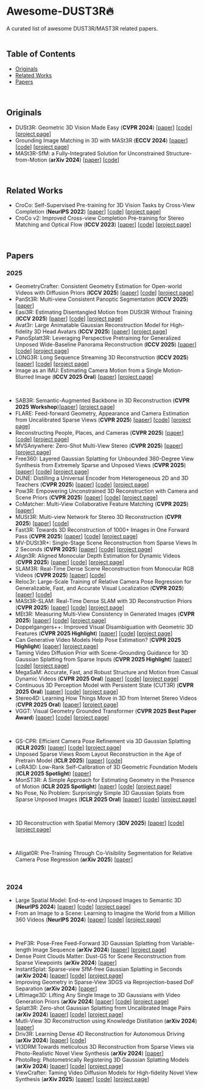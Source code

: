 # Awesome-DUST3R🔥

A curated list of awesome DUST3R/MAST3R related papers.
<br>
<br>

## Table of Contents

- [Originals](#originals)
- [Related Works](#related-works)
- [Papers](#papers)
<br>

## Originals

- DUSt3R: Geometric 3D Vision Made Easy (**CVPR 2024**) [[paper](https://openaccess.thecvf.com/content/CVPR2024/papers/Wang_DUSt3R_Geometric_3D_Vision_Made_Easy_CVPR_2024_paper.pdf)] [[code](https://github.com/naver/dust3r)] [[project page](https://europe.naverlabs.com/research/publications/dust3r-geometric-3d-vision-made-easy/)]
- Grounding Image Matching in 3D with MASt3R (**ECCV 2024**) [[paper](https://arxiv.org/abs/2406.09756)] [[code](https://github.com/naver/mast3r)] [[project page](https://europe.naverlabs.com/blog/mast3r-matching-and-stereo-3d-reconstruction/)]
- MASt3R-SfM: a Fully-Integrated Solution for Unconstrained Structure-from-Motion (**arXiv 2024**) [[paper](https://arxiv.org/abs/2409.19152)] [[code](https://github.com/naver/mast3r)]
<br>

## Related Works

- CroCo: Self-Supervised Pre-training for 3D Vision Tasks by Cross-View Completion (**NeurIPS 2022**) [[paper](https://openreview.net/pdf?id=wZEfHUM5ri)] [[code](https://github.com/naver/croco)] [[project page](https://europe.naverlabs.com/research/publications/croco-self-supervised-pretraining-for-3d-vision-tasks-by-cross-view-completion/)]
- CroCo v2: Improved Cross-view Completion Pre-training for Stereo Matching and Optical Flow (**ICCV 2023**) [[paper](https://openaccess.thecvf.com/content/ICCV2023/papers/Weinzaepfel_CroCo_v2_Improved_Cross-view_Completion_Pre-training_for_Stereo_Matching_and_ICCV_2023_paper.pdf)] [[code](https://github.com/naver/croco)] [[project page](https://europe.naverlabs.com/research/publications/croco-self-supervised-pretraining-for-3d-vision-tasks-by-cross-view-completion/)]
<br>

## Papers
### 2025
- GeometryCrafter: Consistent Geometry Estimation for Open-world Videos with Diffusion Priors (**ICCV 2025**) [[paper](https://arxiv.org/abs/2504.01016)] [[code](https://github.com/TencentARC/GeometryCrafter)] [[project page](https://geometrycrafter.github.io/)]
- PanSt3R: Multi-view Consistent Panoptic Segmentation (**ICCV 2025**) [[paper](https://arxiv.org/abs/2506.21348)]
- Easi3R: Estimating Disentangled Motion from DUSt3R Without Training (**ICCV 2025**) [[paper](https://arxiv.org/abs/2503.24391)] [[code](https://github.com/Inception3D/Easi3R)] [[project page](https://easi3r.github.io/)]
- Avat3r: Large Animatable Gaussian Reconstruction Model for High-fidelity 3D Head Avatars (**ICCV 2025**)
 [[paper](https://arxiv.org/abs/2502.20220)] [[project page](https://tobias-kirschstein.github.io/avat3r/)]
- PanoSplatt3R: Leveraging Perspective Pretraining for Generalized Unposed Wide-Baseline Panorama Reconstruction (**ICCV 2025**) [[paper](https://arxiv.org/abs/2507.21960)] [[code](https://github.com/zhichu99/PanoSplatt3R)] [[project page](https://npucvr.github.io/PanoSplatt3R/)]
- LONG3R: Long Sequence Streaming 3D Reconstruction (**ICCV 2025**) [[paper](https://www.arxiv.org/abs/2507.18255)] [[code](https://github.com/zgchen33/LONG3R/)] [[project page](https://zgchen33.github.io/LONG3R/)]
- Image as an IMU: Estimating Camera Motion from a Single Motion-Blurred Image (**ICCV 2025 Oral**) [[paper](https://arxiv.org/abs/2503.17358)] [[project page](https://jerredchen.github.io/image-as-imu/)]
<br>


- SAB3R: Semantic-Augmented Backbone in 3D Reconstruction (**CVPR 2025 Workshop**)[[paper](https://tianx-ia.github.io/Semantic_Augmented_3D_Foundation_Models.pdf)] [[project page](https://uva-computer-vision-lab.github.io/sab3r/)]
- FLARE: Feed-forward Geometry, Appearance and Camera Estimation from Uncalibrated Sparse Views (**CVPR 2025**) [[paper](https://arxiv.org/abs/2502.12138)] [[code](https://github.com/ant-research/FLARE?tab=readme-ov-file)] [[project page](https://zhanghe3z.github.io/FLARE/)]
- Reconstructing People, Places, and Cameras (**CVPR 2025**) [[paper](https://arxiv.org/abs/2412.17806)] [[code](https://github.com/hongsukchoi/HSfM_RELEASE)] [[project page](https://muelea.github.io/hsfm/)] 
- MVSAnywhere: Zero-Shot Multi-View Stereo (**CVPR 2025**) [[paper](https://arxiv.org/pdf/2503.22430)] [[project page](https://nianticlabs.github.io/mvsanywhere/)]
- Free360: Layered Gaussian Splatting for Unbounded 360-Degree View Synthesis from Extremely Sparse and Unposed Views (**CVPR 2025**) [[paper](https://arxiv.org/abs/2503.24382)] [[code](https://github.com/chobao/Free360)] [[project page](https://zju3dv.github.io/free360/)]
- DUNE: Distilling a Universal Encoder from Heterogeneous 2D and 3D Teachers (**CVPR 2025**) [[paper](https://arxiv.org/abs/2503.14405)] [[code](https://github.com/naver/dune)] [[project page](https://europe.naverlabs.com/research/publications/dune/)]
- Pow3R: Empowering Unconstrained 3D Reconstruction with Camera and Scene Priors (**CVPR 2025**) [[paper](https://arxiv.org/abs/2503.17316)] [[code](https://github.com/naver/pow3r)] [[project page](https://europe.naverlabs.com/research/publications/pow3r-empowering-unconstrained-3d-reconstruction-with-camera-and-scene-priors/)]
- CoMatcher: Multi-View Collaborative Feature Matching (**CVPR 2025**) [[paper](https://arxiv.org/abs/2504.01872)]
- MUSt3R: Multi-view Network for Stereo 3D Reconstruction (**CVPR 2025**) [[paper](https://arxiv.org/abs/2503.01661)] [[code](https://github.com/naver/must3r)]
- Fast3R: Towards 3D Reconstruction of 1000+ Images in One Forward Pass (**CVPR 2025**) [[paper](https://arxiv.org/abs/2501.13928)] [[code](https://github.com/facebookresearch/fast3r)] [[project page](https://fast3r-3d.github.io/)]
- MV-DUSt3R+: Single-Stage Scene Reconstruction from Sparse Views In 2 Seconds (**CVPR 2025**) [[paper](https://arxiv.org/abs/2412.06974)] [[code](https://github.com/facebookresearch/mvdust3r)] [[project page](https://mv-dust3rp.github.io/)]
- Align3R: Aligned Monocular Depth Estimation for Dynamic Videos (**CVPR 2025**) [[paper](https://arxiv.org/abs/2412.03079)] [[code](https://github.com/jiah-cloud/Align3R)] [[project page](https://igl-hkust.github.io/Align3R.github.io/)]
- SLAM3R: Real-Time Dense Scene Reconstruction from Monocular RGB Videos (**CVPR 2025**) [[paper](https://arxiv.org/abs/2412.09401)] [[code](https://github.com/PKU-VCL-3DV/SLAM3R)]
- Reloc3r: Large-Scale Training of Relative Camera Pose Regression for Generalizable, Fast, and Accurate Visual Localization (**CVPR 2025**) [[paper](https://arxiv.org/abs/2412.08376)] [[code](https://github.com/ffrivera0/reloc3r)]
- MASt3R-SLAM: Real-Time Dense SLAM with 3D Reconstruction Priors (**CVPR 2025**) [[paper](https://arxiv.org/abs/2412.12392)] [[code](https://github.com/rmurai0610/MASt3R-SLAM)] [[project page](https://edexheim.github.io/mast3r-slam/)]
- MEt3R: Measuring Multi-View Consistency in Generated Images (**CVPR 2025**) [[paper](https://arxiv.org/abs/2501.06336)] [[code](https://github.com/mohammadasim98/MEt3R)] [[project page](https://geometric-rl.mpi-inf.mpg.de/met3r/)]
- Doppelgangers++: Improved Visual Disambiguation with Geometric 3D Features (**CVPR 2025 Highlight**) [[paper](https://arxiv.org/abs/2412.05826)] [[code](https://github.com/doppelgangers25/doppelgangers-plusplus)] [[project page](https://doppelgangers25.github.io/doppelgangers_plusplus/)]
- Can Generative Video Models Help Pose Estimation? (**CVPR 2025 Highlight**) [[paper](https://arxiv.org/abs/2412.16155)] [[project page](https://inter-pose.github.io/)]
- Taming Video Diffusion Prior with Scene-Grounding Guidance for 3D Gaussian Splatting from Sparse Inputs (**CVPR 2025 Highlight**) [[paper](https://arxiv.org/abs/2503.05082)] [[code](https://github.com/zhongyingji/guidedvd-3dgs)] [[project page](https://zhongyingji.github.io/guidevd-3dgs/)]
- MegaSaM: Accurate, Fast, and Robust Structure and Motion from Casual Dynamic Videos (**CVPR 2025 Oral**) [[paper](https://arxiv.org/abs/2412.04463)] [[code](https://github.com/mega-sam/mega-sam)] [[project page](https://mega-sam.github.io/)]
- Continuous 3D Perception Model with Persistent State (CUT3R) (**CVPR 2025 Oral**) [[paper](https://arxiv.org/abs/2501.12387)] [[code](https://github.com/CUT3R/CUT3R)] [[project page](https://cut3r.github.io/)]
- Stereo4D: Learning How Things Move in 3D from Internet Stereo Videos (**CVPR 2025 Oral**) [[paper](https://arxiv.org/abs/2412.09621)] [[project page](https://stereo4d.github.io/)]
- VGGT: Visual Geometry Grounded Transformer (**CVPR 2025 Best Paper Award**) [[paper](https://arxiv.org/abs/2503.11651)] [[code](https://github.com/facebookresearch/vggt)] [[project page](https://vgg-t.github.io/)]
<br>

- GS-CPR: Efficient Camera Pose Refinement via 3D Gaussian Splatting (**ICLR 2025**) [[paper](https://arxiv.org/abs/2408.11085)] [[code](https://github.com/XRIM-Lab/GS-CPR)] [[project page](https://xrim-lab.github.io/GS-CPR/)]
- Unposed Sparse Views Room Layout Reconstruction in the Age of Pretrain Model (**ICLR 2025**) [[paper](https://arxiv.org/abs/2502.16779)] [[code](https://github.com/justacar/Plane-DUSt3R?tab=readme-ov-file)]
- LoRA3D: Low-Rank Self-Calibration of 3D Geometric Foundation Models (**ICLR 2025 Spotlight**) [[paper](https://arxiv.org/abs/2412.07746)]
- MonST3R: A Simple Approach for Estimating Geometry in the Presence of Motion (**ICLR 2025 Spotlight**) [[paper](https://monst3r-project.github.io/files/monst3r_paper.pdf)] [[code](https://github.com/Junyi42/monst3r)] [[project page](https://monst3r-project.github.io/)]
- No Pose, No Problem: Surprisingly Simple 3D Gaussian Splats from Sparse Unposed Images (**ICLR 2025 Oral**) [[paper](https://openreview.net/pdf/0b8fd1ea63f2337885433128fc13b8c47e072e80.pdf)] [[code](https://github.com/cvg/NoPoSplat)] [[project page](https://noposplat.github.io/)]
<br>

- 3D Reconstruction with Spatial Memory (**3DV 2025**) [[paper](https://arxiv.org/abs/2408.16061)] [[code](https://github.com/HengyiWang/spann3r)] [[project page](https://hengyiwang.github.io/projects/spanner)]
<br>

- Alligat0R: Pre-Training Through Co-Visibility Segmentation for Relative Camera Pose Regression (**arXiv 2025**) [[paper](https://arxiv.org/abs/2503.07561)]
<br>
 
### 2024

- Large Spatial Model: End-to-end Unposed Images to Semantic 3D (**NeurIPS 2024**) [[paper](https://arxiv.org/abs/2410.18956)] [[code](https://github.com/NVlabs/LSM)] [[project page](https://largespatialmodel.github.io/)]
- From an Image to a Scene: Learning to Imagine the World from a Million 360 Videos (**NeurIPS 2024**) [[paper](https://arxiv.org/abs/2412.07770)] [[code](https://github.com/MattWallingford/360-1M)] [[project page](https://mattwallingford.github.io/ODIN/)]
<br>

- PreF3R: Pose-Free Feed-Forward 3D Gaussian Splatting from Variable-length Image Sequence (**arXiv 2024**) [[paper](https://arxiv.org/abs/2411.16877)] [[project page](https://computationalrobotics.seas.harvard.edu/PreF3R/)]
- Dense Point Clouds Matter: Dust-GS for Scene Reconstruction from Sparse Viewpoints (**arXiv 2024**) [[paper](https://arxiv.org/abs/2409.08613)]
- InstantSplat: Sparse-view SfM-free Gaussian Splatting in Seconds (**arXiv 2024**) [[paper](https://arxiv.org/abs/2403.20309)] [[code](https://github.com/NVlabs/InstantSplat)] [[project page](https://instantsplat.github.io/)]
- Improving Geometry in Sparse-View 3DGS via Reprojection-based DoF Separation (**arXiv 2024**) [[paper](https://arxiv.org/abs/2412.14568)]
- LiftImage3D: Lifting Any Single Image to 3D Gaussians with Video Generation Priors (**arXiv 2024**) [[paper](https://arxiv.org/abs/2412.09597)] [[code](https://github.com/AbrahamYabo/LiftImage3D?tab=readme-ov-file)] [[project page](https://liftimage3d.github.io/)]
- Splatt3R: Zero-shot Gaussian Splatting from Uncalibrated Image Pairs (**arXiv 2024**) [[paper](https://arxiv.org/abs/2408.13912)] [[code](https://github.com/btsmart/splatt3r)] [[project page](https://splatt3r.active.vision/)]
- Mutli-View 3D Reconstruction using Knowledge Distillation (**arXiv 2024**) [[paper](https://arxiv.org/abs/2412.02039)]
- Driv3R: Learning Dense 4D Reconstruction for Autonomous Driving (**arXiv 2024**) [[paper](https://arxiv.org/abs/2412.06777)] [[code](https://github.com/Barrybarry-Smith/Driv3R)]
- VI3DRM:Towards meticulous 3D Reconstruction from Sparse Views via Photo-Realistic Novel View Synthesis (**arXiv 2024**) [[paper](https://arxiv.org/abs/2409.08207)]
- PhotoReg: Photometrically Registering 3D Gaussian Splatting Models (**arXiv 2024**) [[paper](https://arxiv.org/abs/2410.05044)] [[code](https://github.com/ziweny11/PhotoRegCodes)] [[project page](https://ziweny11.github.io/photoreg/)]
- ViewCrafter: Taming Video Diffusion Models for High-fidelity Novel View Synthesis (**arXiv 2025**) [[paper](https://arxiv.org/pdf/2409.02048)] [[code](https://github.com/Drexubery/ViewCrafter)] [[project page](https://drexubery.github.io/ViewCrafter/)]
<br>
